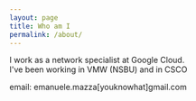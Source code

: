 ```yaml
---
layout: page
title: Who am I
permalink: /about/
---
```


I work as a network specialist at Google Cloud.  
I've been working in VMW (NSBU) and in CSCO  

email: emanuele.mazza[youknowhat]gmail.com
